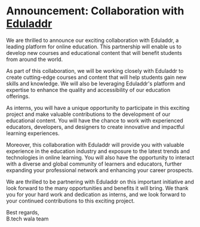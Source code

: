 # Announcement: Collaboration with [Eduladdr](https://eduladdr.com/)

We are thrilled to announce our exciting collaboration with Eduladdr, a leading platform for online education. This partnership will enable us to develop new courses and educational content that will benefit students from around the world.

As part of this collaboration, we will be working closely with Eduladdr to create cutting-edge courses and content that will help students gain new skills and knowledge. We will also be leveraging Eduladdr's platform and expertise to enhance the quality and accessibility of our education offerings.

As interns, you will have a unique opportunity to participate in this exciting project and make valuable contributions to the development of our educational content. You will have the chance to work with experienced educators, developers, and designers to create innovative and impactful learning experiences.

Moreover, this collaboration with Eduladdr will provide you with valuable experience in the education industry and exposure to the latest trends and technologies in online learning. You will also have the opportunity to interact with a diverse and global community of learners and educators, further expanding your professional network and enhancing your career prospects.

We are thrilled to be partnering with Eduladdr on this important initiative and look forward to the many opportunities and benefits it will bring. We thank you for your hard work and dedication as interns, and we look forward to your continued contributions to this exciting project.

Best regards,  
B.tech wala team
